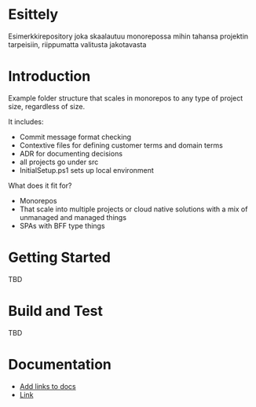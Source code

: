 # Esittely

Esimerkkirepository joka skaalautuu monorepossa mihin tahansa projektin tarpeisiin, riippumatta valitusta jakotavasta

# Introduction

Example folder structure that scales in monorepos to any type of project size, regardless of size.

It includes:
- Commit message format checking
- Contextive files for defining customer terms and domain terms
- ADR for documenting decisions
- all projects go under src
- InitialSetup.ps1 sets up local environment

What does it fit for?
- Monorepos
- That scale into multiple projects or cloud native solutions with a mix of unmanaged and managed things
- SPAs with BFF type things

# Getting Started
TBD

# Build and Test
TBD

# Documentation

- [Add links to docs](https://link.com)
- [Link](https://link.fi)
